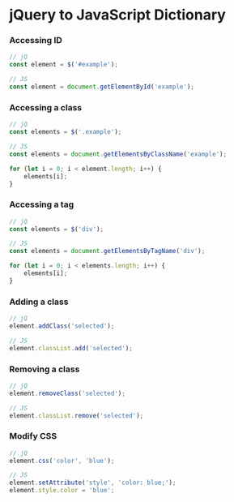 # jQuery to JavaScript Dictionary

### Accessing ID

```js
// jQ
const element = $('#example');
```

```js
// JS
const element = document.getElementById('example');
```

### Accessing a class

```js
// jQ
const elements = $('.example');
```

```js
// JS
const elements = document.getElementsByClassName('example');

for (let i = 0; i < element.length; i++) {
    elements[i];
}
```

### Accessing a tag

```js
// jQ
const elements = $('div');
```

```js
// JS
const elements = document.getElementsByTagName('div');

for (let i = 0; i < elements.length; i++) {
    elements[i];
}
```

### Adding a class

```js
// jQ
element.addClass('selected');
```

```js
// JS
element.classList.add('selected');
```

### Removing a class

```js
// jQ
element.removeClass('selected');
```

```js
// JS
element.classList.remove('selected');
```

### Modify CSS

```js
// jQ
element.css('color', 'blue');
```

```js
// JS
element.setAttribute('style', 'color: blue;');
element.style.color = 'blue';
```
